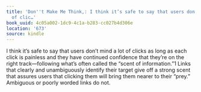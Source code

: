 ```yaml
---
title: 'Don''t Make Me Think,: I think it’s safe to say that users don’t mind a lot
  of clic…'
book_uuid: 4c05a002-1dc9-4c1a-b283-cc027b4d306e
location: '673'
source: kindle
---
```


I think it’s safe to say that users don’t mind a lot of clicks as long as each click is painless and they have continued confidence that they’re on the right track—following what’s often called the “scent of information.”1 Links that clearly and unambiguously identify their target give off a strong scent that assures users that clicking them will bring them nearer to their “prey.” Ambiguous or poorly worded links do not.
